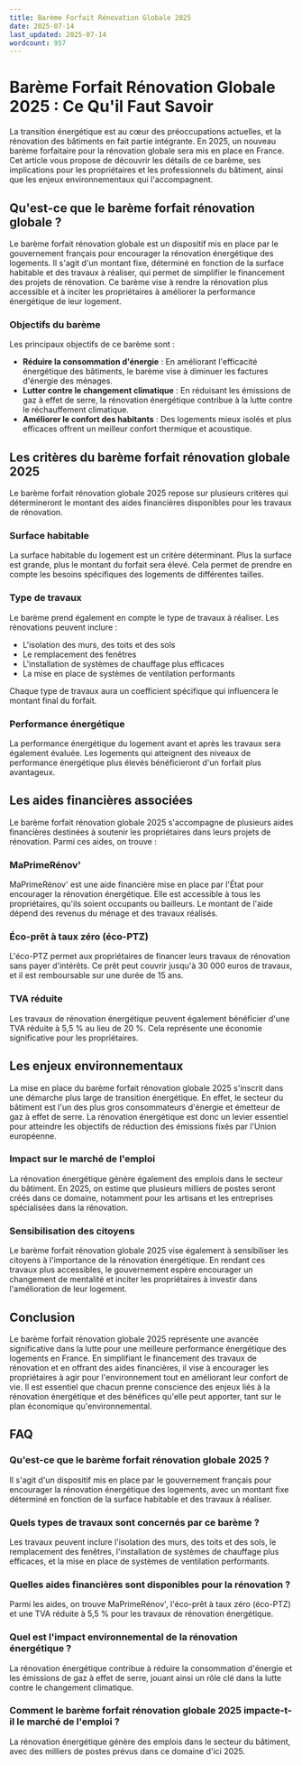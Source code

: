 ```yaml
---
title: Barème Forfait Rénovation Globale 2025
date: 2025-07-14
last_updated: 2025-07-14
wordcount: 957
---
```


# Barème Forfait Rénovation Globale 2025 : Ce Qu'il Faut Savoir

La transition énergétique est au cœur des préoccupations actuelles, et la rénovation des bâtiments en fait partie intégrante. En 2025, un nouveau barème forfaitaire pour la rénovation globale sera mis en place en France. Cet article vous propose de découvrir les détails de ce barème, ses implications pour les propriétaires et les professionnels du bâtiment, ainsi que les enjeux environnementaux qui l'accompagnent.

## Qu'est-ce que le barème forfait rénovation globale ?

Le barème forfait rénovation globale est un dispositif mis en place par le gouvernement français pour encourager la rénovation énergétique des logements. Il s'agit d'un montant fixe, déterminé en fonction de la surface habitable et des travaux à réaliser, qui permet de simplifier le financement des projets de rénovation. Ce barème vise à rendre la rénovation plus accessible et à inciter les propriétaires à améliorer la performance énergétique de leur logement.

### Objectifs du barème

Les principaux objectifs de ce barème sont :

- **Réduire la consommation d'énergie** : En améliorant l'efficacité énergétique des bâtiments, le barème vise à diminuer les factures d'énergie des ménages.
- **Lutter contre le changement climatique** : En réduisant les émissions de gaz à effet de serre, la rénovation énergétique contribue à la lutte contre le réchauffement climatique.
- **Améliorer le confort des habitants** : Des logements mieux isolés et plus efficaces offrent un meilleur confort thermique et acoustique.

## Les critères du barème forfait rénovation globale 2025

Le barème forfait rénovation globale 2025 repose sur plusieurs critères qui détermineront le montant des aides financières disponibles pour les travaux de rénovation.

### Surface habitable

La surface habitable du logement est un critère déterminant. Plus la surface est grande, plus le montant du forfait sera élevé. Cela permet de prendre en compte les besoins spécifiques des logements de différentes tailles.

### Type de travaux

Le barème prend également en compte le type de travaux à réaliser. Les rénovations peuvent inclure :

- L'isolation des murs, des toits et des sols
- Le remplacement des fenêtres
- L'installation de systèmes de chauffage plus efficaces
- La mise en place de systèmes de ventilation performants

Chaque type de travaux aura un coefficient spécifique qui influencera le montant final du forfait.

### Performance énergétique

La performance énergétique du logement avant et après les travaux sera également évaluée. Les logements qui atteignent des niveaux de performance énergétique plus élevés bénéficieront d'un forfait plus avantageux.

## Les aides financières associées

Le barème forfait rénovation globale 2025 s'accompagne de plusieurs aides financières destinées à soutenir les propriétaires dans leurs projets de rénovation. Parmi ces aides, on trouve :

### MaPrimeRénov'

MaPrimeRénov' est une aide financière mise en place par l'État pour encourager la rénovation énergétique. Elle est accessible à tous les propriétaires, qu'ils soient occupants ou bailleurs. Le montant de l'aide dépend des revenus du ménage et des travaux réalisés.

### Éco-prêt à taux zéro (éco-PTZ)

L'éco-PTZ permet aux propriétaires de financer leurs travaux de rénovation sans payer d'intérêts. Ce prêt peut couvrir jusqu'à 30 000 euros de travaux, et il est remboursable sur une durée de 15 ans.

### TVA réduite

Les travaux de rénovation énergétique peuvent également bénéficier d'une TVA réduite à 5,5 % au lieu de 20 %. Cela représente une économie significative pour les propriétaires.

## Les enjeux environnementaux

La mise en place du barème forfait rénovation globale 2025 s'inscrit dans une démarche plus large de transition énergétique. En effet, le secteur du bâtiment est l'un des plus gros consommateurs d'énergie et émetteur de gaz à effet de serre. La rénovation énergétique est donc un levier essentiel pour atteindre les objectifs de réduction des émissions fixés par l'Union européenne.

### Impact sur le marché de l'emploi

La rénovation énergétique génère également des emplois dans le secteur du bâtiment. En 2025, on estime que plusieurs milliers de postes seront créés dans ce domaine, notamment pour les artisans et les entreprises spécialisées dans la rénovation.

### Sensibilisation des citoyens

Le barème forfait rénovation globale 2025 vise également à sensibiliser les citoyens à l'importance de la rénovation énergétique. En rendant ces travaux plus accessibles, le gouvernement espère encourager un changement de mentalité et inciter les propriétaires à investir dans l'amélioration de leur logement.

## Conclusion

Le barème forfait rénovation globale 2025 représente une avancée significative dans la lutte pour une meilleure performance énergétique des logements en France. En simplifiant le financement des travaux de rénovation et en offrant des aides financières, il vise à encourager les propriétaires à agir pour l'environnement tout en améliorant leur confort de vie. Il est essentiel que chacun prenne conscience des enjeux liés à la rénovation énergétique et des bénéfices qu'elle peut apporter, tant sur le plan économique qu'environnemental.

## FAQ

### Qu'est-ce que le barème forfait rénovation globale 2025 ?

Il s'agit d'un dispositif mis en place par le gouvernement français pour encourager la rénovation énergétique des logements, avec un montant fixe déterminé en fonction de la surface habitable et des travaux à réaliser.

### Quels types de travaux sont concernés par ce barème ?

Les travaux peuvent inclure l'isolation des murs, des toits et des sols, le remplacement des fenêtres, l'installation de systèmes de chauffage plus efficaces, et la mise en place de systèmes de ventilation performants.

### Quelles aides financières sont disponibles pour la rénovation ?

Parmi les aides, on trouve MaPrimeRénov', l'éco-prêt à taux zéro (éco-PTZ) et une TVA réduite à 5,5 % pour les travaux de rénovation énergétique.

### Quel est l'impact environnemental de la rénovation énergétique ?

La rénovation énergétique contribue à réduire la consommation d'énergie et les émissions de gaz à effet de serre, jouant ainsi un rôle clé dans la lutte contre le changement climatique.

### Comment le barème forfait rénovation globale 2025 impacte-t-il le marché de l'emploi ?

La rénovation énergétique génère des emplois dans le secteur du bâtiment, avec des milliers de postes prévus dans ce domaine d'ici 2025.